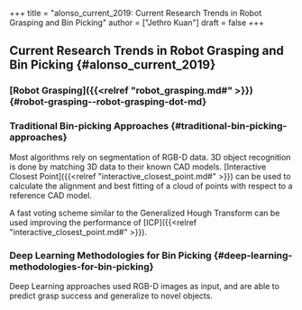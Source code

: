 +++
title = "alonso_current_2019: Current Research Trends in Robot Grasping and Bin Picking"
author = ["Jethro Kuan"]
draft = false
+++

## Current Research Trends in Robot Grasping and Bin Picking {#alonso_current_2019}


### [Robot Grasping]({{<relref "robot_grasping.md#" >}}) {#robot-grasping--robot-grasping-dot-md}


### Traditional Bin-picking Approaches {#traditional-bin-picking-approaches}

Most algorithms rely on segmentation of RGB-D data. 3D object recognition is
done by matching 3D data to their known CAD models. [Interactive Closest Point]({{<relref "interactive_closest_point.md#" >}})
can be used to calculate the alignment and best fitting of a cloud of points
with respect to a reference CAD model.

A fast voting scheme similar to the Generalized Hough Transform can be used improving the performance of [ICP]({{<relref "interactive_closest_point.md#" >}}).


### Deep Learning Methodologies for Bin Picking {#deep-learning-methodologies-for-bin-picking}

Deep Learning approaches used RGB-D images as input, and are able to predict
grasp success and generalize to novel objects.